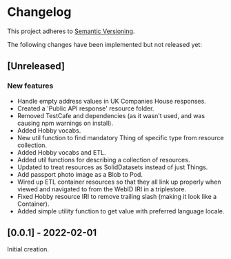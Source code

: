 # Changelog

This project adheres to [Semantic Versioning](http://semver.org/spec/v2.0.0.html).

The following changes have been implemented but not released yet:

## [Unreleased]

### New features

- Handle empty address values in UK Companies House responses.
- Created a 'Public API response' resource folder.
- Removed TestCafe and dependencies (as it wasn't used, and was causing npm
  warnings on install).
- Added Hobby vocabs.
- New util function to find mandatory Thing of specific type from resource
  collection.
- Added Hobby vocabs and ETL.
- Added util functions for describing a collection of resources.
- Updated to treat resources as SolidDatasets instead of just Things.
- Add passport photo image as a Blob to Pod.
- Wired up ETL container resources so that they all link up properly when viewed
  and navigated to from the WebID IRI in a triplestore.
- Fixed Hobby resource IRI to remove trailing slash (making it look like a
  Container).
- Added simple utility function to get value with preferred language locale.

## [0.0.1] - 2022-02-01

Initial creation.
